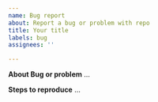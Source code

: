 ```yaml
---
name: Bug report
about: Report a bug or problem with repo
title: Your title
labels: bug
assignees: ''

---
```


**About Bug or problem**
...

**Steps to reproduce**
...
